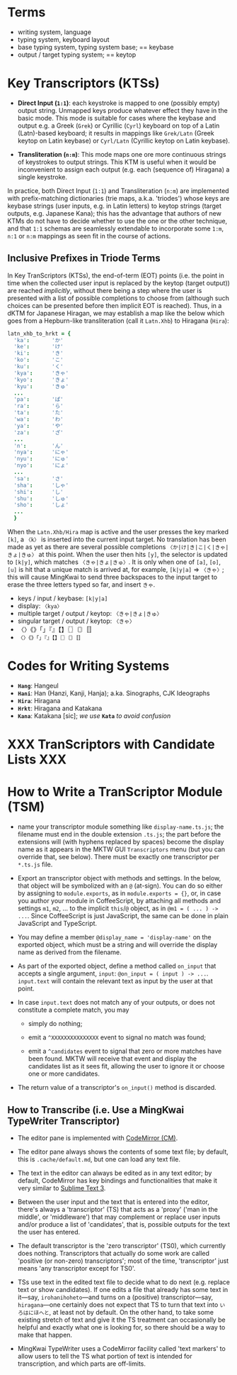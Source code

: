 

# Terms

* writing system, language
* typing system, keyboard layout
* base typing system, typing system base; == keybase
* output / target typing system; == keytop

# Key Transcriptors (KTSs)

* **Direct Input (`1:1`)**: each keystroke is mapped to one (possibly empty) output string. Unmapped
  keys produce whatever effect they have in the basic mode. This mode is suitable for cases where the
  keybase and output e.g. a Greek (`Grek`) or Cyrillic (`Cyrl`) keyboard on top of a Latin (Latn)-based
  keyboard; it results in mappings like `Grek/Latn` (Greek keytop on Latin keybase) or `Cyrl/Latn` (Cyrillic
  keytop on Latin keybase).

* **Transliteration (`n:m`)**: This mode maps one ore more continuous strings of keystrokes to output
  strings. This KTM is useful when it would be inconvenient to assign each output (e.g. each (sequence of)
  Hiragana) a single keystroke.

In practice, both Direct Input (`1:1`) and Transliteration (`n:m`) are implemented with prefix-matching
dictionaries (trie maps, a.k.a. 'triodes') whose keys are keybase strings (user inputs, e.g. in Latin
letters) to keytop strings (target outputs, e.g. Japanese Kana); this has the advantage that authors of new
KTMs do not have to decide whether to use the one or the other technique, and that `1:1` schemas are
seamlessly extendable to incorporate some `1:m`, `n:1` or `n:m` mappings as seen fit in the course of
actions.

## Inclusive Prefixes in Triode Terms

In Key TranScriptors (KTSs), the end-of-term (EOT) points (i.e. the point in time when the collected user
input is replaced by the keytop (target output)) are reached *implicitly*, without there being a step where
the user is presented with a list of possible completions to choose from (although such choices can be
presented before then implicit EOT is reached). Thus, in a dKTM for Japanese Hiragan, we may establish a map
like the below which goes from a Hepburn-like transliteration (call it `Latn.Xhb`) to Hiragana (`Hira`):

```coffee
latn_xhb_to_hrkt = {
  'ka':       'か'
  'ke':       'け'
  'ki':       'き'
  'ko':       'こ'
  'ku':       'く'
  'kya':      'きゃ'
  'kyo':      'きょ'
  'kyu':      'きゅ'
  ...
  'pa':       'ぱ'
  'ra':       'ら'
  'ta':       'た'
  'wa':       'わ'
  'ya':       'や'
  'za':       'ざ'
  ...
  'n':        'ん'
  'nya':      'にゃ'
  'nyu':      'にゅ'
  'nyo':      'にょ'
  ...
  'sa':       'さ'
  'sha':      'しゃ'
  'shi':      'し'
  'shu':      'しゅ'
  'sho':      'しょ'
  ...
  }
```

When the `Latn.Xhb/Hira` map is active and the user presses the key marked `[k]`, a `〈k〉` is inserted into
the current input target. No translation has been made as yet as there are several possible completions
`〈か|け|き|こ|く|きゃ|きょ|きゅ〉` at this point. When the user then hits `[y]`, the selector is updated to `[k|y]`,
which matches `〈きゃ|きょ|きゅ〉`. It is only when one of `[a]`, `[o]`, `[u]` is hit that a unique match is arrived
at, for example, `[k|y|a]` ⇒ `〈きゃ〉`; this will cause MingKwai to send three backspaces to the input target
to erase the three letters typed so far, and insert `きゃ`.

* keys / input / keybase: `[k|y|a]`
* display: `〈kya〉`
* multiple target / output / keytop: `〈きゃ|きょ|きゅ〉`
* singular target / output / keytop: `〈きゃ〉`
* 〈〉《》「」『』【】〖〗〘〙〚〛
* `〈〉《》「」『』【】〖〗〘〙〚〛`

# Codes for Writing Systems

* **`Hang`**: Hangeul
* **`Hani`**: Han (Hanzi, Kanji, Hanja); a.ka. Sinographs, CJK Ideographs
* **`Hira`**: Hiragana
* **`Hrkt`**: Hiragana and Katakana
* **`Kana`**: Katakana [sic]; *we use* **`Kata`** *to avoid confusion*

# XXX TranScriptors with Candidate Lists XXX


# How to Write a TranScriptor Module (TSM)

* name your transcriptor module something like `display-name.ts.js`; the filename must end in the double
  extension `.ts.js`; the part before the extensions will (with hyphens replaced by spaces) become the
  display name as it appears in the MKTW GUI `Transcriptors` menu (but you can override that, see below).
  There must be exactly one transcriptor per `*.ts.js` file.

* Export an transcriptor object with methods and settings. In the below, that object will be symbolized with
  an `@` (at-sign). You can do so either by assigning to `module.exports`, as in `module.exports = {}`, or,
  in case you author your module in CoffeeScript, by attaching all methods and settings `m1`, `m2`, ... to
  the implicit `this`/`@` object, as in `@m1 = ( ... ) -> ...`. Since CoffeeScript is just JavaScript,
  the same can be done in plain JavaScript and TypeScript.

* You may define a member `@display_name = 'display-name'` on the exported object, which must be a string
  and will override the display name as derived from the filename.

* As part of the exported object, define a method called `on_input` that accepts a single argument, `input`:
  `@on_input = ( input ) -> ...`. `input.text` will contain the relevant text as input by the user at that
  point.

* In case `input.text` does not match any of your outputs, or does not constitute a complete match, you may

  * simply do nothing;

  * emit a `^XXXXXXXXXXXXXXX` event to signal no match was found;

  * emit a `^candidates` event to signal that zero or more matches have been found. MKTW will receive that
    event and display the candidates list as it sees fit, allowing the user to ignore it or choose one or
    more candidates.

* The return value of a transcriptor's `on_input()` method is discarded.


## How to Transcribe (i.e. Use a MingKwai TypeWriter Transcriptor)

* The editor pane is implemented with [CodeMirror (CM)](https://codemirror.net/).

* The editor pane always shows the contents of some text file; by default, this is `.cache/default.md`, but
  one can load any text file.

* The text in the editor can always be edited as in any text editor; by default, CodeMirror has key bindings
  and functionalities that make it very similar to [Sublime Text 3](https://www.sublimetext.com/).

* Between the user input and the text that is entered into the editor, there's always a 'transcriptor' (TS)
  that acts as a 'proxy' ('man in the middle', or 'middleware') that may complement or replace user inputs
  and/or produce a list of 'candidates', that is, possible outputs for the text the user has entered.

* The default transcriptor is the 'zero transcriptor' (TS0), which currently does nothing. Transcriptors
  that actually do some work are called 'positive (or non-zero) transcriptors'; most of the time,
  'transcriptor' just means 'any transcriptor except for TS0'.

* TSs use text in the edited text file to decide what to do next (e.g. replace text or show candidates). If
  one edits a file that already has some text in it—say, `irohanihoheto`—and turns on a (positive)
  transcriptor—say, `hiragana`—one certainly does not expect that TS to turn that text into `いろはにほへと`, at
  least not by default. On the other hand, to take some existing stretch of text and give it the TS
  treatment can occasionally be helpful and exactly what one is looking for, so there should be a way to
  make that happen.

* MingKwai TypeWriter uses a CodeMirror facility called 'text markers' to allow users to tell the TS what
  portion of text is intended for transcription, and which parts are off-limits.

